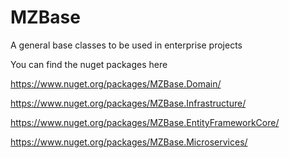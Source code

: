 # MZBase
A general base classes to be used in enterprise projects


You can find the nuget packages here 


https://www.nuget.org/packages/MZBase.Domain/

https://www.nuget.org/packages/MZBase.Infrastructure/

https://www.nuget.org/packages/MZBase.EntityFrameworkCore/

https://www.nuget.org/packages/MZBase.Microservices/
